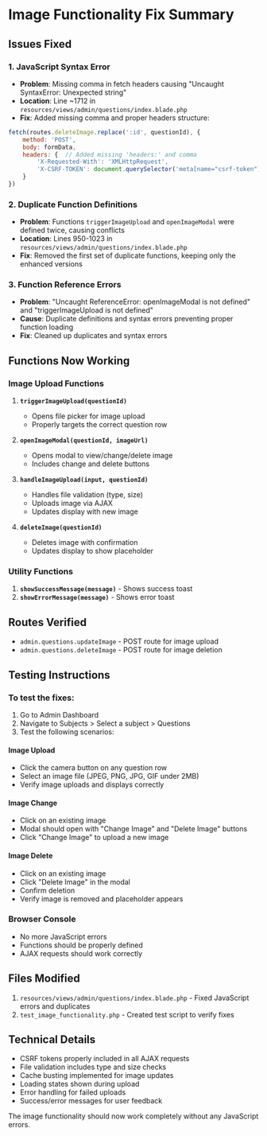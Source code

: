 # Image Functionality Fix Summary

## Issues Fixed

### 1. JavaScript Syntax Error
- **Problem**: Missing comma in fetch headers causing "Uncaught SyntaxError: Unexpected string"
- **Location**: Line ~1712 in `resources/views/admin/questions/index.blade.php`
- **Fix**: Added missing comma and proper headers structure:
```javascript
fetch(routes.deleteImage.replace(':id', questionId), {
    method: 'POST',
    body: formData,
    headers: {  // Added missing 'headers:' and comma
        'X-Requested-With': 'XMLHttpRequest',
        'X-CSRF-TOKEN': document.querySelector('meta[name="csrf-token"]').content
    }
})
```

### 2. Duplicate Function Definitions
- **Problem**: Functions `triggerImageUpload` and `openImageModal` were defined twice, causing conflicts
- **Location**: Lines 950-1023 in `resources/views/admin/questions/index.blade.php`
- **Fix**: Removed the first set of duplicate functions, keeping only the enhanced versions

### 3. Function Reference Errors
- **Problem**: "Uncaught ReferenceError: openImageModal is not defined" and "triggerImageUpload is not defined"
- **Cause**: Duplicate definitions and syntax errors preventing proper function loading
- **Fix**: Cleaned up duplicates and syntax errors

## Functions Now Working

### Image Upload Functions
1. **`triggerImageUpload(questionId)`**
   - Opens file picker for image upload
   - Properly targets the correct question row

2. **`openImageModal(questionId, imageUrl)`**
   - Opens modal to view/change/delete image
   - Includes change and delete buttons

3. **`handleImageUpload(input, questionId)`**
   - Handles file validation (type, size)
   - Uploads image via AJAX
   - Updates display with new image

4. **`deleteImage(questionId)`**
   - Deletes image with confirmation
   - Updates display to show placeholder

### Utility Functions
1. **`showSuccessMessage(message)`** - Shows success toast
2. **`showErrorMessage(message)`** - Shows error toast

## Routes Verified
- `admin.questions.updateImage` - POST route for image upload
- `admin.questions.deleteImage` - POST route for image deletion

## Testing Instructions

### To test the fixes:
1. Go to Admin Dashboard
2. Navigate to Subjects > Select a subject > Questions
3. Test the following scenarios:

#### Image Upload
- Click the camera button on any question row
- Select an image file (JPEG, PNG, JPG, GIF under 2MB)
- Verify image uploads and displays correctly

#### Image Change
- Click on an existing image
- Modal should open with "Change Image" and "Delete Image" buttons
- Click "Change Image" to upload a new image

#### Image Delete
- Click on an existing image
- Click "Delete Image" in the modal
- Confirm deletion
- Verify image is removed and placeholder appears

### Browser Console
- No more JavaScript errors
- Functions should be properly defined
- AJAX requests should work correctly

## Files Modified
1. `resources/views/admin/questions/index.blade.php` - Fixed JavaScript errors and duplicates
2. `test_image_functionality.php` - Created test script to verify fixes

## Technical Details
- CSRF tokens properly included in all AJAX requests
- File validation includes type and size checks
- Cache busting implemented for image updates
- Loading states shown during upload
- Error handling for failed uploads
- Success/error messages for user feedback

The image functionality should now work completely without any JavaScript errors.